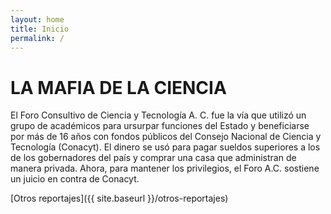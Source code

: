```yaml
---
layout: home
title: Inicio
permalink: /
---
```


# LA MAFIA DE LA CIENCIA

El Foro Consultivo de Ciencia y Tecnología A. C. fue la vía que utilizó un grupo de académicos para ursurpar funciones del Estado y beneficiarse por más de 16 años con fondos públicos del Consejo Nacional de Ciencia y Tecnología (Conacyt). El dinero se usó para pagar sueldos superiores a los de los gobernadores del país y comprar una casa que administran de manera privada. Ahora, para mantener los privilegios, el Foro A.C. sostiene un juicio en contra de Conacyt.

[Otros reportajes]({{ site.baseurl }}/otros-reportajes)
